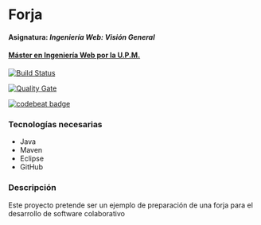 # Forja
#### Asignatura: *Ingeniería Web: Visión General*
#### [Máster en Ingeniería Web por la U.P.M.](http://miw.etsisi.upm.es)

[![Build Status](https://travis-ci.org/miw-upm/IWVG.Forge.svg?branch=develop)](https://travis-ci.org/miw-upm/IWVG.Forge)

[![Quality Gate](https://sonarcloud.io/api/badges/gate?key=es.upm.miw:IWVG.Forge)](https://sonarcloud.io/dashboard/index/es.upm.miw:IWVG.Forge)

[![codebeat badge](https://codebeat.co/badges/72a87b0f-0ada-4895-9fcb-1d10a392bdaf)](https://codebeat.co/projects/github-com-miw-upm-iwvg-forge-develop)

### Tecnologías necesarias
* Java
* Maven
* Eclipse
* GitHub

### Descripción
Este proyecto pretende ser un ejemplo de preparación de una forja para el desarrollo de software colaborativo

